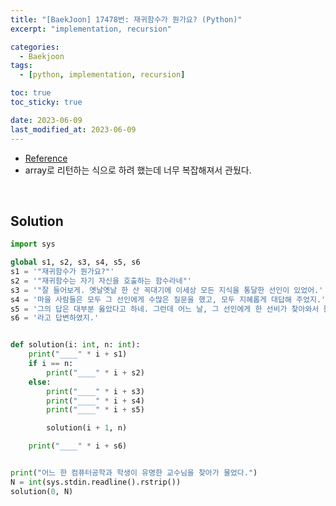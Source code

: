 ```yaml
---
title: "[BaekJoon] 17478번: 재귀함수가 뭔가요? (Python)"
excerpt: "implementation, recursion"

categories:
  - Baekjoon
tags:
  - [python, implementation, recursion]

toc: true
toc_sticky: true

date: 2023-06-09
last_modified_at: 2023-06-09
---
```


- [Reference](https://www.acmicpc.net/problem/17478)
- array로 리턴하는 식으로 하려 했는데 너무 복잡해져서 관뒀다.

<br>

## Solution

```python
import sys

global s1, s2, s3, s4, s5, s6
s1 = '"재귀함수가 뭔가요?"'
s2 = '"재귀함수는 자기 자신을 호출하는 함수라네"'
s3 = '"잘 들어보게. 옛날옛날 한 산 꼭대기에 이세상 모든 지식을 통달한 선인이 있었어.'
s4 = '마을 사람들은 모두 그 선인에게 수많은 질문을 했고, 모두 지혜롭게 대답해 주었지.'
s5 = '그의 답은 대부분 옳았다고 하네. 그런데 어느 날, 그 선인에게 한 선비가 찾아와서 물었어."'
s6 = '라고 답변하였지.'


def solution(i: int, n: int):
    print("____" * i + s1)
    if i == n:
        print("____" * i + s2)
    else:
        print("____" * i + s3)
        print("____" * i + s4)
        print("____" * i + s5)

        solution(i + 1, n)

    print("____" * i + s6)


print("어느 한 컴퓨터공학과 학생이 유명한 교수님을 찾아가 물었다.")
N = int(sys.stdin.readline().rstrip())
solution(0, N)
```